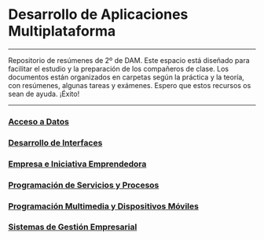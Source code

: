 # Desarrollo de Aplicaciones Multiplataforma

---
Repositorio de resúmenes de 2º de DAM. Este espacio está diseñado para facilitar el estudio y la preparación de los compañeros de clase. Los documentos están organizados en carpetas según la práctica y la teoría, con resúmenes, algunas tareas y exámenes. Espero que estos recursos os sean de ayuda. ¡Éxito!

---


### [Acceso a Datos](Acceso%20a%20Datos/Acceso%20a%20Datos.md)

### [Desarrollo de Interfaces](Desarrollo%20de%20Interfaces/Desarrollo%20de%20Interfaces.md)

### [Empresa e Iniciativa Emprendedora](Empresa%20e%20Iniciativa%20Emprendedora/Empresa%20e%20Iniciativa%20Emprendedora.md)

### [Programación de Servicios y Procesos](Programación%20de%20Servicios%20y%20Procesos/Programación%20de%20Servicios%20y%20Procesos.md)

### [Programación Multimedia y Dispositivos Móviles](Programación%20Multimedia%20y%20Dispositivos%20Móviles/Programación%20Multimedia%20y%20Dispositivos%20Móviles.md)

### [Sistemas de Gestión Empresarial](Sistemas%20de%20Gestión%20Empresarial/Sistemas%20de%20Gestión%20Empresarial.md)
